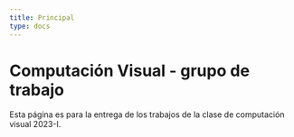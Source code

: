 ```yaml
---
title: Principal
type: docs
---
```


# Computación Visual -  grupo de trabajo

Esta página es para la entrega de los trabajos de la clase de computación visual 2023-I.

